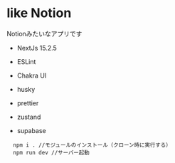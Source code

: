 # like Notion

Notionみたいなアプリです

- NextJs 15.2.5

- ESLint

- Chakra UI

- husky

- prettier

- zustand

- supabase

```
  npm i . //モジュールのインストール（クローン時に実行する）
  npm run dev //サーバー起動
```
